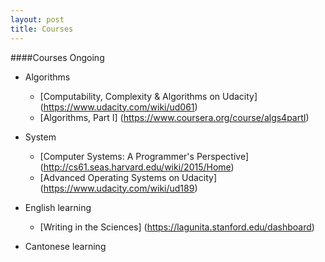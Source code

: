```yaml
---
layout: post
title: Courses
---
```

####Courses Ongoing
   * Algorithms
       -  [Computability, Complexity & Algorithms on Udacity] (https://www.udacity.com/wiki/ud061)
       -  [Algorithms, Part I] (https://www.coursera.org/course/algs4partI)

   * System
       -  [Computer Systems: A Programmer's Perspective] (http://cs61.seas.harvard.edu/wiki/2015/Home)
       -  [Advanced Operating Systems on Udacity] (https://www.udacity.com/wiki/ud189) 


   * English learning
       -  [Writing in the Sciences] (https://lagunita.stanford.edu/dashboard)


   *  Cantonese learning 
  

